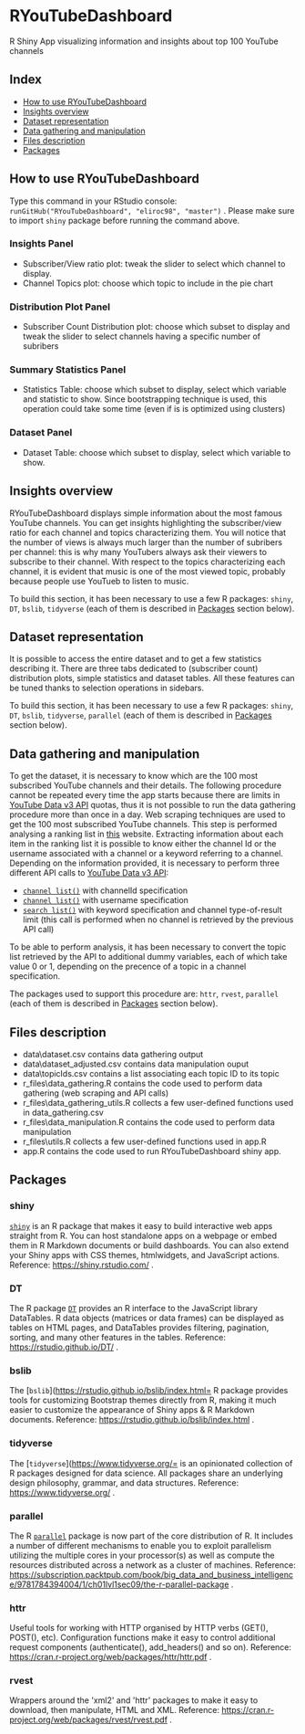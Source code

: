 # RYouTubeDashboard
R Shiny App visualizing information and insights about top 100 YouTube channels

## Index
- [How to use RYouTubeDashboard](#How-to-use-RYouTubeDashboard)
- [Insights overview](#Insights-overview)
- [Dataset representation](#Dataset-representation)
- [Data gathering and manipulation](#Data-gathering-and-manipulation)
- [Files description](#Files-description)
- [Packages](#Packages)

## How to use RYouTubeDashboard

Type this command in your RStudio console: `runGitHub("RYouTubeDashboard", "eliroc98", "master")` .
Please make sure to import `shiny` package before running the command above.

### Insights Panel
- Subscriber/View ratio plot: tweak the slider to select which channel to display. 
- Channel Topics plot: choose which topic to include in the pie chart

### Distribution Plot Panel
- Subscriber Count Distribution plot: choose which subset to display and tweak the slider to select channels having a specific number of subribers

### Summary Statistics Panel
- Statistics Table: choose which subset to display, select which variable and statistic to show. Since bootstrapping technique is used, this operation could take some time (even if is is optimized using clusters)

### Dataset Panel
- Dataset Table: choose which subset to display, select which variable to show.

## Insights overview
RYouTubeDashboard displays simple information about the most famous YouTube channels. 
You can get insights highlighting the subscriber/view ratio for each channel and topics characterizing them.
You will notice that the number of views is always much larger than the number of subribers per channel: this is why many YouTubers always ask their viewers to subscribe to their channel.
With respect to the topics characterizing each channel, it is evident that music is one of the most viewed topic, probably because people use YouTueb to listen to music.

To build this section, it has been necessary to use a few R packages: `shiny`, `DT`, `bslib`, `tidyverse` (each of them is described in [Packages](#Packages) section below).

## Dataset representation
It is possible to access the entire dataset and to get a few statistics describing it.
There are three tabs dedicated to (subscriber count) distribution plots, simple statistics and dataset tables. All these features can be tuned thanks to selection operations in sidebars.

To build this section, it has been necessary to use a few R packages: `shiny`, `DT`, `bslib`, `tidyverse`, `parallel` (each of them is described in [Packages](#Packages) section below).

## Data gathering and manipulation
To get the dataset, it is necessary to know which are the 100 most subscribed YouTube channels and their details.
The following procedure cannot be repeated every time the app starts because there are limits in [YouTube Data v3 API](https://developers.google.com/youtube/v3) quotas, thus it is not possible to run the data gathering procedure more than once in a day.
Web scraping techniques are used to get the 100 most subscribed YouTube channels. This step is performed analysing a ranking list in [this](https://socialblade.com/youtube/top/100/mostsubscribed) website.
Extracting information about each item in the ranking list it is possible to know either the channel Id or the username associated with a channel or a keyword referring to a channel. Depending on the information provided, it is necessary to perform three different API calls to [YouTube Data v3 API](https://developers.google.com/youtube/v3):
- [`channel list()`](https://developers.google.com/youtube/v3/docs/channels/list) with channelId specification
- [`channel list()`](https://developers.google.com/youtube/v3/docs/channels/list) with username specification
- [`search list()`](https://developers.google.com/youtube/v3/docs/search/list) with keyword specification and channel type-of-result limit (this call is performed when no channel is retrieved by the previous API call)

To be able to perform analysis, it has been necessary to convert the topic list retrieved by the API to additional dummy variables, each of which take value 0 or 1, depending on the precence of a topic in a channel specification.

The packages used to support this procedure are: `httr`, `rvest`, `parallel` (each of them is described in [Packages](#Packages) section below).

## Files description
- data\dataset.csv contains data gathering output
- data\dataset_adjusted.csv contains data manipulation ouput
- data\topicIds.csv contains a list associating each topic ID to its topic
- r_files\data_gathering.R contains the code used to perform data gathering (web scraping and API calls)
- r_files\data_gathering_utils.R collects a few user-defined functions used in data_gathering.csv
- r_files\data_manipulation.R contains the code used to perform data manipulation
- r_files\utils.R collects a few user-defined functions used in app.R
- app.R contains the code used to run RYouTubeDashboard shiny app.

## Packages
### shiny
[`shiny`](https://shiny.rstudio.com/) is an R package that makes it easy to build interactive web apps straight from R. You can host standalone apps on a webpage or embed them in R Markdown documents or build dashboards. You can also extend your Shiny apps with CSS themes, htmlwidgets, and JavaScript actions.
Reference: https://shiny.rstudio.com/ .
### DT
The R package [`DT`](https://rstudio.github.io/DT/) provides an R interface to the JavaScript library DataTables. R data objects (matrices or data frames) can be displayed as tables on HTML pages, and DataTables provides filtering, pagination, sorting, and many other features in the tables.
Reference: https://rstudio.github.io/DT/ .
### bslib
The [`bslib`](https://rstudio.github.io/bslib/index.html= R package provides tools for customizing Bootstrap themes directly from R, making it much easier to customize the appearance of Shiny apps & R Markdown documents. 
Reference: https://rstudio.github.io/bslib/index.html .
### tidyverse
The [`tidyverse`](https://www.tidyverse.org/= is an opinionated collection of R packages designed for data science. All packages share an underlying design philosophy, grammar, and data structures.
Reference: https://www.tidyverse.org/ .
### parallel
The R [`parallel`](https://subscription.packtpub.com/book/big_data_and_business_intelligence/9781784394004/1/ch01lvl1sec09/the-r-parallel-package) package is now part of the core distribution of R. It includes a number of different mechanisms to enable you to exploit parallelism utilizing the multiple cores in your processor(s) as well as compute the resources distributed across a network as a cluster of machines.
Reference: https://subscription.packtpub.com/book/big_data_and_business_intelligence/9781784394004/1/ch01lvl1sec09/the-r-parallel-package .
### httr
Useful tools for working with HTTP organised by HTTP verbs (GET(), POST(), etc). Configuration functions make it easy to control additional request components (authenticate(),
add_headers() and so on).
Reference: https://cran.r-project.org/web/packages/httr/httr.pdf .
### rvest
Wrappers around the 'xml2' and 'httr' packages to make it easy to download, then manipulate, HTML and XML.
Reference: https://cran.r-project.org/web/packages/rvest/rvest.pdf .
